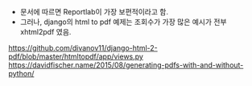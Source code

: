 
- 문서에 따르면 Reportlab이 가장 보편적이라고 함. 
- 그러나, django의 html to pdf 예제는 조회수가 가장 많은 예시가 전부 xhtml2pdf 였음.


https://github.com/divanov11/django-html-2-pdf/blob/master/htmltopdf/app/views.py
https://davidfischer.name/2015/08/generating-pdfs-with-and-without-python/

